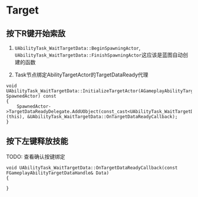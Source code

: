 # Target
## 按下R键开始索敌

1. `UAbilityTask_WaitTargetData::BeginSpawningActor`, `UAbilityTask_WaitTargetData::FinishSpawningActor`这应该是蓝图自动创建的函数

2. Task节点绑定AbilityTargetActor的TargetDataReady代理
```
void UAbilityTask_WaitTargetData::InitializeTargetActor(AGameplayAbilityTargetActor* SpawnedActor) const
{
    SpawnedActor->TargetDataReadyDelegate.AddUObject(const_cast<UAbilityTask_WaitTargetData*>(this), &UAbilityTask_WaitTargetData::OnTargetDataReadyCallback);
}
```

## 按下左键释放技能

TODO: 查看确认按键绑定
```
void UAbilityTask_WaitTargetData::OnTargetDataReadyCallback(const FGameplayAbilityTargetDataHandle& Data)
{

}
```